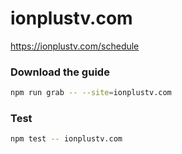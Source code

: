 # ionplustv.com

https://ionplustv.com/schedule

### Download the guide

```sh
npm run grab -- --site=ionplustv.com
```

### Test

```sh
npm test -- ionplustv.com
```
